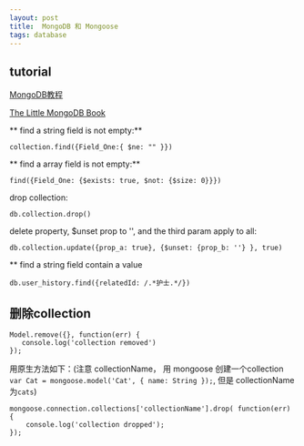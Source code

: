 ```yaml
---
layout: post
title:  MongoDB 和 Mongoose
tags: database
---
```


## tutorial

[MongoDB教程](http://www.w3cschool.cc/mongodb/mongodb-tutorial.html)

[The Little MongoDB Book](https://github.com/geminiyellow/the-little-mongodb-book/blob/master/zh-cn/mongodb.markdown)


** find a string field is not empty:**

    collection.find({Field_One:{ $ne: "" }})
    
** find a array field is not empty:**
    
    find({Field_One: {$exists: true, $not: {$size: 0}}})

drop collection:

    db.collection.drop()

delete property, $unset prop to '', and the third param apply to all:

    db.collection.update({prop_a: true}, {$unset: {prop_b: ''} }, true)


** find a string field contain a value

    db.user_history.find({relatedId: /.*护士.*/})

## 删除collection

    Model.remove({}, function(err) {
       console.log('collection removed')
    });

用原生方法如下：(注意 collectionName， 用 mongoose 创建一个collection `var Cat = mongoose.model('Cat', { name: String });`, 但是 collectionName 为`cats`)

    mongoose.connection.collections['collectionName'].drop( function(err) {
        console.log('collection dropped');
    });
